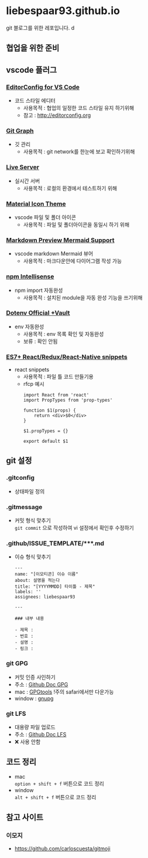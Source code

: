 # liebespaar93.github.io
git 블로그를 위한 레포입니다.
d
## 협업을 위한 준비
## vscode 플러그
### [EditorConfig for VS Code](https://marketplace.visualstudio.com/items?itemName=EditorConfig.EditorConfig)
- 코드 스타일 에디터
	- 사용목적 : 협업의 일정한 코드 스타일 유지 하기위해
	- 참고 : http://editorconfig.org

### [Git Graph](https://marketplace.visualstudio.com/items?itemName=mhutchie.git-graph)
- 깃 관리
	- 사용목적 : git network를 한눈에 보고 확인하기위해

### [Live Server](https://marketplace.visualstudio.com/items?itemName=ritwickdey.LiveServer)
- 실시간 서버
	- 사용목적 : 로컬의 환경에서 테스트하기 위해

###  [Material Icon Theme](https://marketplace.visualstudio.com/items?itemName=PKief.material-icon-theme)
- vscode 파일 및 폴더 아이콘
	- 사용목적 : 파일 및 폴더아이콘을 동일시 하기 위해

### [Markdown Preview Mermaid Support](https://marketplace.visualstudio.com/items?itemName=bierner.markdown-mermaid)
- vscode markdown Mermaid 뷰어
	- 사용목적 : 마크다운안에 다이어그램 작성 가능

### [npm Intellisense](https://marketplace.visualstudio.com/items?itemName=christian-kohler.npm-intellisense)
- npm import 자동완성
	- 사용목적 : 설치된 module을 자동 완성 기능을 쓰기위해
### [Dotenv Official +Vault](https://marketplace.visualstudio.com/items?itemName=dotenv.dotenv-vscode)
- env 자동완성
	- 사용목적 : env 목록 확인 및 자동완성
	- 보류 : 확인 안됨
### [ES7+ React/Redux/React-Native snippets](https://marketplace.visualstudio.com/items?itemName=dsznajder.es7-react-js-snippets)
- react snippets
	- 사용목적 : 파일 틀 코드 만들기용
	- rfcp 예시
		```
		import React from 'react'
		import PropTypes from 'prop-types'

		function $1(props) {
			return <div>$0</div>
		}

		$1.propTypes = {}

		export default $1
		```

## git 설정
### .gitconfig
- 상태파일 정의
### .gitmessage
- 커밋 형식 맞추기  
	``` git commit ``` 으로 작성하여 vi 설정에서 확인후 수정하기
### .github/ISSUE_TEMPLATE/***.md
- 이슈 형식 맞추기
	```
	---
	name: "[이모티콘] 이슈 이름"
	about: 설명을 적는다
	title: "[YYYYMMDD] 타이틀 - 제목"
	labels: ''
	assignees: liebespaar93

	---

	### 내부 내용

	- 제목 : 
	- 번호 : 
	- 설명 : 
	- 링크 :
	```
### git GPG 
- 커밋 인증 사인하기
- 주소 : [Github Doc GPG](https://docs.github.com/en/authentication/managing-commit-signature-verification/signing-commits)
- mac : [GPGtools](https://gpgtools.org/) !주의 safari에서만 다운가능
- window : [gnupg](https://www.gnupg.org/)
### git LFS 
- 대용량 파일 업로드 
- 주소 : [Github Doc LFS](https://docs.github.com/ko/repositories/working-with-files/managing-large-files/installing-git-large-file-storage)
- ❌ 사용 안함

## 코드 정리
- mac  
	``` option + shift + f ``` 버튼으로 코드 정리
- window  
	``` alt + shift + f ``` 버튼으로 코드 정리


## 참고 사이트
### 이모지
- https://github.com/carloscuesta/gitmoji
